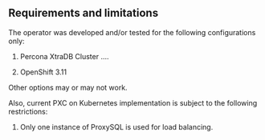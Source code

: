 Requirements and limitations
-------------------------------------------

The operator was developed and/or tested for the following configurations only:

1. Percona XtraDB Cluster ....

2. OpenShift 3.11

Other options may or may not work.

Also, current PXC on Kubernetes implementation is subject to the following restrictions:

1. Only one instance of ProxySQL is used for load balancing.
